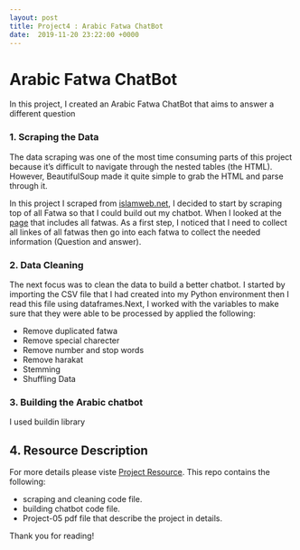 ```yaml
---
layout: post
title: Project4 : Arabic Fatwa ChatBot
date:  2019-11-20 23:22:00 +0000
---
```


# Arabic Fatwa ChatBot
In this project, I created an Arabic Fatwa ChatBot that aims to answer a different question 

### 1. Scraping the Data
The data scraping was one of the most time consuming parts of this project because it’s difficult to navigate through the nested tables (the HTML). However, BeautifulSoup made it quite simple to grab the HTML and parse through it.

In this project I scraped from [islamweb.net](https://www.islamweb.net/ar/), I decided to start by scraping top of all  Fatwa  so that I could build out my chatbot. When I looked at the [page](https://www.islamweb.net/ar/fatawa) that includes all fatwas. As a first step, I noticed that I need to collect all linkes of all fatwas then  go into each fatwa to collect the needed information (Question and answer). 

### 2. Data Cleaning

The next focus was to clean the data to build a better chatbot. I started by importing the CSV file that I had created into my Python environment then I read this file using dataframes.Next, I worked with the variables to make sure that they were able to be processed by applied the following: 

* Remove duplicated fatwa
* Remove special charecter 
* Remove number and stop words
* Remove harakat 
* Stemming
* Shuffling Data

### 3. Building the Arabic chatbot
I used buildin library 

## 4. Resource Description
For more details please viste [Project Resource](https://github.com/LubnaAlhenaki/Arabic-Fatwa-ChatBot-). This repo contains the following:
* scraping and cleaning code file.
* building chatbot code file.
* Project-05 pdf file that describe the project in details.


Thank you for reading!


